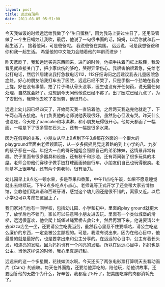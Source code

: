 ```yaml
---
layout: post
title: 远远在瑞典
date: 2011-08-05 05:51:00
---
```




今天我做饭的时候远远给我做了个“生日蛋糕”，因为我马上要过生日了，还用吸管做了一个生日蜡烛让我吹，最后，他说了一句很书面的话，妈妈，以后你就和我一起生活了。
接着他问，可是爸爸呢。
我说爸爸在美国。
远远说，可是我想爸爸和你和我一起生活。
希望他的中文能力会随着他的年龄而进步！


昨天悲剧了，我和远远买完东西回来，进门的时候，他把手扶着门框上脱鞋，我没看见就直接关门了，把小家伙伤的够呛，哭得异常伤心。我很害怕很着急，先给老公打电话，然后邻居建议我打急救电话112，112仔细询问之后建议我去儿童医院急症处。好心的朋友陪我打车去了医院，远远已经不哭了，只是手指一个劲地在我身上搓。好在没有事情，拍了片子确认骨头没事，医生也没有开任何药，说无需任何处理，自然就会好了。没想到今天问他他说已经不疼了。出了医院已经九点了，为了安慰他，我带他去吃了麦当劳，他很开心。


远远上幼儿园已经四天了，开始两天我一直陪着他，之后两天我送完他就走了，下午两点再去接他。专门负责他的老师说他表现很好，虽然伤心但没有哭。昨天什么也没吃，今天吃了pancake和冰淇淋，和小朋友玩得很开心。他每天都画了一幅画，一幅是下了很多雪在石头上，还有一幅是很多水果。

因为在假期的关系，小朋友从早上9点到下午3点都在外面的一个很大的playground里面由老师领着玩，从一岁多摇摇晃晃走着路的到上小学的八、九岁的孩子都在一起。年纪大一点的哥哥姐姐会照顾自己的弟弟妹妹，这情景非常有趣。院子里面有很多器具和设施，还有秋千和沙池，还有两间装了很多玩具的木屋。老师会带他们穿珠子做手链打球画画骑自行车，小朋友们自己也玩得很疯。老师基本上很年轻，还有两个男老师，很有活力。

幼儿园早上9点吃一顿水果，多是苹果和香蕉，中午11点吃午饭，如果不愿意睡觉就出去继续玩。下午2点多吃点小点心。老师说等正式开学了还会带大家去博物馆，会教他们瑞典语和西班牙语，感觉这个幼儿园还是很不错的，离家又近。以后小学也可以考虑在这里上了。

我们家对门也有一间学校，包括幼儿园、小学和初中，里面的play
ground就更大了，放学后也不锁门，家长可以任意带小朋友进去玩。里面有一个类似城堡的滑梯，远远很喜欢，他会爬上城堡过绳索桥去救公主，然后再滑下来。他说要请公主去pizza店坐一坐，还要请公主吃麦当劳，虽然我心里忍不住要嘀咕，请公主吃这么廉价的东西，一定会被公主鄙视的。可是，我没有说出来，因为在他心目中，他最爱的就是最好的，也是要拿出来和公主分享的。在远远的心目中，公主有着长头发，和漂亮的发箍。因为妈妈也有一个闪亮的发箍，所以在远远心目中，妈妈也是公主。当他这样说的时候，我心里真是好甜。


远远来的这一个多星期，花钱如流水啊。今天还买了两张电影票打算明天去看动画片《Cars》的首映。每天在外面跑，还要给他弄吃的，陪他玩，给他讲故事，还要回答他的无数个为什么，好辛苦，我都瘦了5斤了，把美国吃胖的肉都消耗光了。


